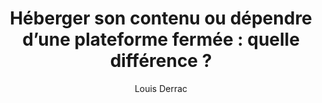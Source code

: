 ---
layout: post
title: "Héberger son contenu ou dépendre d’une plateforme fermée : quelle différence ?"
link: "https://louisderrac.com/heberger-son-contenu-ou-dependre-dune-plateforme-fermee-quelle-difference"
author: "Louis Derrac"
published_date: "04/11/2024"
description: "La différence fondamentale, c’est qui a du pouvoir sur votre contenu ? Qui a le pouvoir de le retirer par exemple, et selon quel cas ? Voici un petit tableau pour y voir plus clair. Et s’il fallait le préciser : privilégiez autant que possible le web ouvert !"
language: "fr"
categories: 
   - Liens
tags: "auto-hébergement posse web"
og-tags: "auto-hébergement posse web"
permalink: /:categories/:year/:month/:day/:title/
---
